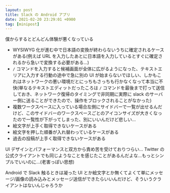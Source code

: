```yaml
---
layout: post
title: Slack の Android アプリ
date: 2021-02-20 23:29:01 +0900
tag: [minipost]
---
```


僕からするとどんどん体験が悪くなっている

- WYSIWYG 化が進む中で日本語の変換が終わらないうちに確定されるケースがある(例えば URL を入力したあとに日本語を入力しているとすぐに確定されるから急いで変換する必要がある...)
- `/` コマンドを入力すると候補画面が全体に広がるようになった、テキストエリアに入力する行動の途中で急に別の UI が始まらないでほしい、しかもこれはネットワークの悪い環境だとにっちもさっちも行かなくなって本当に不快(単なるテキストエディットだったころは `/` コマンドを最後まで打って送信しておき、ネットワーク復帰のタイミングで非同期に実際に slack のサーバー側に送ることができたので、操作をブロックされることがなかった)
- 複数ワークスペースに入っている場合左側にサイドバーで一覧が出せるんだけど、このサイドバーのワークスペースごとのアイコンサイズが大きくなったので一覧性が下がってしまった、別にいいんだけど悲しい...
- 絵文字が上手く取得できないケースがある
- 絵文字を押した順番が入れ替わっているケースがある
- 過去の投稿が上手く取得できないケースがある

UI デザインとパフォーマンスと双方から責め苦を受けておりつらい... Twitter の公式クライアントでも同じようなことを感じたことがあるんだよな...もっとシンプルでいいのに...(老害っぽい思想)

Android で Slack 触るときは凝った UI とか絵文字とか無くてよくて単にメッセージ/画像の読み込みとメッセージ送信ができたらいいんだけど、そういうクライアントはないんじゃろうか
